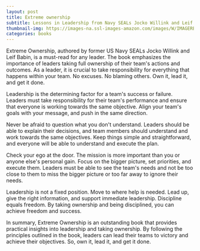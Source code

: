 ```yaml
---
layout: post
title: Extreme ownership
subtitle: Lessons in Leadership from Navy SEALs Jocko Willink and Leif Babin
thumbnail-img: https://images-na.ssl-images-amazon.com/images/W/IMAGERENDERING_521856-T1/images/I/71nozgTmmwL._AC_UL210_SR210,210_.jpg
categories: books
---
```


Extreme Ownership, authored by former US Navy SEALs Jocko Willink and Leif Babin, is a must-read for any leader. The book emphasizes the importance of leaders taking full ownership of their team's actions and outcomes. As a leader, it is crucial to take responsibility for everything that happens within your team. No excuses. No blaming others. Own it, lead it, and get it done.

Leadership is the determining factor for a team's success or failure. Leaders must take responsibility for their team's performance and ensure that everyone is working towards the same objective. Align your team's goals with your message, and push in the same direction.

Never be afraid to question what you don't understand. Leaders should be able to explain their decisions, and team members should understand and work towards the same objectives. Keep things simple and straightforward, and everyone will be able to understand and execute the plan.

Check your ego at the door. The mission is more important than you or anyone else's personal gain. Focus on the bigger picture, set priorities, and execute them. Leaders must be able to see the team's needs and not be too close to them to miss the bigger picture or too far away to ignore their needs.

Leadership is not a fixed position. Move to where help is needed. Lead up, give the right information, and support immediate leadership. Discipline equals freedom. By taking ownership and being disciplined, you can achieve freedom and success.

In summary, Extreme Ownership is an outstanding book that provides practical insights into leadership and taking ownership. By following the principles outlined in the book, leaders can lead their teams to victory and achieve their objectives. So, own it, lead it, and get it done.